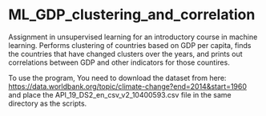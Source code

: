 # ML_GDP_clustering_and_correlation
Assignment in unsupervised learning for an introductory course in machine learning. Performs clustering of countries based on GDP per capita, finds the countries that have changed clusters over the years, and prints out correlations between GDP and other indicators for those countires.

To use the program, You need to download the dataset from here: https://data.worldbank.org/topic/climate-change?end=2014&start=1960 and place the API_19_DS2_en_csv_v2_10400593.csv file in the same directory as the scripts.
